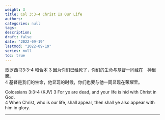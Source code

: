 ```yaml
---
weight: 3
title: Col 3:3-4 Christ Is Our Life
authors:
categories: null
tags:
description: 
draft: false
date: "2022-09-19"
lastmod: "2022-09-19"
series: null
toc: true
---
```

‪歌罗西书‬3:3-4 和合本
3 因为你们已经死了，你们的生命与基督一同藏在　神里面。   
4 基督是我们的生命，他显现的时候，你们也要与他一同显现在荣耀里。

Colossians 3:3-4 (KJV)
3 For ye are dead, and your life is hid with Christ in God.  
4 When Christ, who is our life, shall appear, then shall ye also appear with him in glory.  

<!--more-->
---
